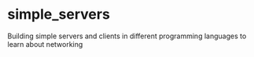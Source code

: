# simple_servers
Building simple servers and clients in different programming languages to learn about networking
